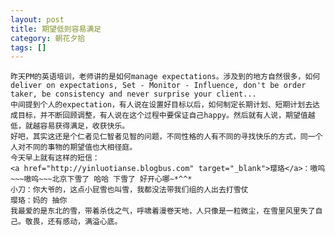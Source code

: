 ```yaml
---
layout: post
title: 期望低则容易满足
category: 朝花夕拾
tags: []
---
```


	昨天PM的英语培训，老师讲的是如何manage expectations。涉及到的地方自然很多，如何deliver on expectations, Set - Monitor - Influence, don't be order taker, be consistency and never surprise your client...
	中间提到个人的expectation，有人说在设置好目标以后，如何制定长期计划、短期计划去达成目标，并不断回顾调整，有人说在这个过程中要保证自己happy。然后就有人说，期望值越低，就越容易获得满足，收获快乐。
	好吧，其实这还是个仁者见仁智者见智的问题，不同性格的人有不同的寻找快乐的方式，同一个人对不同的事物的期望值也大相径庭。
	今天早上就有这样的短信：
	<a href="http://yinluotianse.blogbus.com" target="_blank">璎珞</a>：嗷呜~~~嗷呜~~~北京下雪了 哈哈 下雪了 好开心哪~*^^*
	小刀：你大爷的，这点小屁雪也叫雪，我都没法带我们组的人出去打雪仗
	璎珞：妈的 抽你 
	我最爱的是东北的雪，带着杀伐之气，呼啸着漫卷天地，人只像是一粒微尘，在雪里风里失了自己。敬畏，还有感动，满溢心底。
